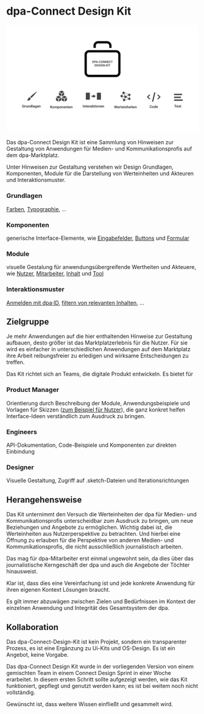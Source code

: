 # dpa-Connect Design Kit

![](./keyvisual.jpg)

Das dpa-Connect Design Kit ist eine Sammlung von Hinweisen zur Gestaltung von Anwendungen für Medien- und Kommunikationsprofis auf dem dpa-Marktplatz.

Unter Hinweisen zur Gestaltung verstehen wir Design Grundlagen, Komponenten, Module für die Darstellung von Werteinheiten und Akteuren und Interaktionsmuster.

### Grundlagen

[Farben](grundlagen/farben.md), [Typographie](grundlagen/typography.md), …

### Komponenten
generische Interface-Elemente, wie [Eingabefelder](komponenten/form.md), [Buttons](komponenten/buttons.md) und [Formular](komponenten/beispiel.md)

### Module
visuelle Gestalung für anwendungsübergreifende Wertheiten und Akteuere, wie [Nutzer](werteinheiten-und-akteure/nutzer.md), [Mitarbeiter](werteinheiten-und-akteure/mitarbeiter.md), [Inhalt](werteinheiten-und-akteure/inhalt.md) und [Tool](werteinheiten-und-akteure/tool.md)

### Interaktionsmuster
[Anmelden mit dpa·ID](interaktionen/anmelden-mit-dpa-id.md), [filtern von relevanten Inhalten](interaktionen/wiederholt-relevantes-finden.md), …

## Zielgruppe

Je mehr Anwendungen auf die hier enthaltenden Hinweise zur Gestaltung aufbauen, desto größer ist das Marktplatzerlebnis für die Nutzer. Für sie wird es einfacher in unterschiedlichen Anwendungen auf dem Marktplatz ihre Arbeit reibungsfreier zu erledigen und wirksame Entscheidungen zu treffen.

Das Kit richtet sich an Teams, die digitale Produkt entwickeln. Es bietet für

### Product Manager
Orientierung durch Beschreibung der Module, Anwendungsbeispiele und Vorlagen für Skizzen ([zum Beispiel für Nutzer](werteinheiten-und-akteure/nutzer.html#skizze)), die ganz konkret helfen Interface-Ideen verständlich zum Ausdruck zu bringen.

### Engineers
API-Dokumentation, Code-Beispiele und Komponenten zur direkten Einbindung

### Designer
Visuelle Gestaltung, Zugriff auf .sketch-Dateien und Iterationsrichtungen

## Herangehensweise

Das Kit unternimmt den Versuch die Werteinheiten der dpa für Medien- und Kommunikationsprofis unterscheidbar zum Ausdruck zu bringen, um neue Beziehungen und Angebote zu ermöglichen. Wichtig dabei ist, die Werteinheiten aus Nutzerperspektive zu betrachten. Und hierbei eine Öffnung zu erlauben für die Perspektive von anderen Medien- und Kommunikationsprofis, die nicht ausschließlich journalistisch arbeiten.

Das mag für dpa-Mitarbeiter  erst  einmal ungewohnt sein,  da dies über das journalistische Kerngeschäft der dpa und auch die Angebote der Töchter hinausweist.

Klar ist, dass dies eine Vereinfachung ist und jede konkrete Anwendung für ihren eigenen Kontext Lösungen braucht.

Es gilt immer abzuwägen zwischen Zielen und Bedürfnissen im Kontext der einzelnen Anwendung und Integrität des Gesamtsystem der dpa.

## Kollaboration

Das dpa-Connect-Design-Kit ist kein Projekt, sondern ein transparenter Prozess, es ist eine Ergänzung zu Ui-Kits und OS-Design. Es ist ein Angebot, keine Vorgabe.

Das dpa-Connect Design Kit wurde in der vorliegenden Version von einem gemischten Team in einem Connect Design Sprint in einer Woche erarbeitet. In diesem ersten Schritt sollte aufgezeigt werden, wie das Kit funktioniert, gepflegt und genutzt werden kann; es ist bei weitem noch nicht vollständig.

Gewünscht ist, dass weitere Wissen einfließt und gesammelt wird.


